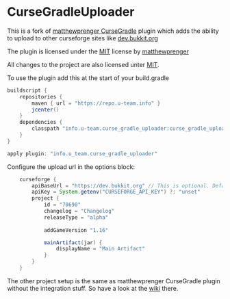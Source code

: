 # CurseGradleUploader

This is a fork of [matthewprenger CurseGradle](https://github.com/matthewprenger/CurseGradle) plugin which adds the ability to upload to other curseforge sites like [dev.bukkit.org](https://dev.bukkit.org)

The plugin is licensed under the [MIT](./LICENSE.txt) license by [matthewprenger](https://github.com/matthewprenger)

All changes to the project are also licensed unter [MIT](./LICENSE.txt).

To use the plugin add this at the start of your build.gradle

```groovy
buildscript {
	repositories {
		maven { url = "https://repo.u-team.info" }
		jcenter()
	}
	dependencies {
		classpath "info.u-team.curse_gradle_uploader:curse_gradle_uploader:1.4.1"
	}
}

apply plugin: "info.u_team.curse_gradle_uploader"

```

Configure the upload url in the options block:

```groovy
	curseforge {
		apiBaseUrl = "https://dev.bukkit.org" // This is optional. Defaults to https://minecraft.curseforge.com
		apiKey = System.getenv("CURSEFORGE_API_KEY") ?: "unset"
		project {
			id = "70690"
			changelog = "Changelog"
			releaseType = "alpha"
			
			addGameVersion "1.16"

			mainArtifact(jar) {
				displayName = "Main Artifact"
			}
		}
	}
```

The other project setup is the same as matthewprenger CurseGradle plugin without the integration stuff.
So have a look at the [wiki](https://github.com/matthewprenger/CurseGradle/wiki) there.
